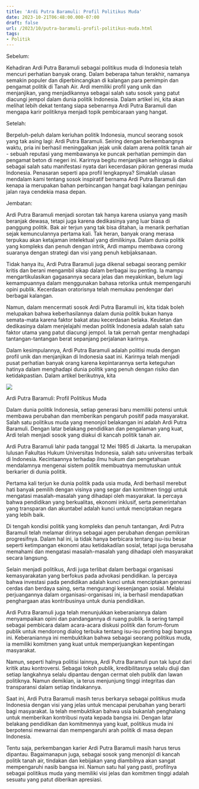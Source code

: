 ```yaml
---
title: 'Ardi Putra Baramuli: Profil Politikus Muda'
date: 2023-10-21T06:48:00.000-07:00
draft: false
url: /2023/10/putra-baramuli-profil-politikus-muda.html
tags: 
- Politik
---
```


  

Sebelum:

  

Kehadiran Ardi Putra Baramuli sebagai politikus muda di Indonesia telah mencuri perhatian banyak orang. Dalam beberapa tahun terakhir, namanya semakin populer dan diperbincangkan di kalangan para pemimpin dan pengamat politik di Tanah Air. Ardi memiliki profil yang unik dan menjanjikan, yang menjadikannya sebagai salah satu sosok yang patut diacungi jempol dalam dunia politik Indonesia. Dalam artikel ini, kita akan melihat lebih dekat tentang siapa sebenarnya Ardi Putra Baramuli dan mengapa karir politiknya menjadi topik pembicaraan yang hangat.

  

Setelah:

  

Berpeluh-peluh dalam keriuhan politik Indonesia, muncul seorang sosok yang tak asing lagi: Ardi Putra Baramuli. Seiring dengan berkembangnya waktu, pria ini berhasil meninggalkan jejak unik dalam arena politik tanah air - sebuah reputasi yang membawanya ke puncak perhatian pemimpin dan pengamat beton di negeri ini. Karirnya begitu menjanjikan sehingga ia diakui sebagai salah satu manifestasi nyata dari kecerdasan pikiran generasi muda Indonesia. Penasaran seperti apa profil lengkapnya? Simaklah ulasan mendalam kami tentang sosok inspiratif bernama Ardi Putra Baramuli dan kenapa ia merupakan bahan perbincangan hangat bagi kalangan peninjau jalan raya cendekia masa depan.

  

Jembatan:

  

Ardi Putra Baramuli menjadi sorotan tak hanya karena usianya yang masih beranjak dewasa, tetapi juga karena dedikasinya yang luar biasa di panggung politik. Bak air terjun yang tak bisa ditahan, ia menarik perhatian sejak kemunculannya pertama kali. Tak heran, banyak orang merasa terpukau akan ketajaman intelektual yang dimilikinya. Dalam dunia politik yang kompleks dan penuh dengan intrik, Ardi mampu membawa corong suaranya dengan strategi dan visi yang penuh kebijaksanaan.

  

Tidak hanya itu, Ardi Putra Baramuli juga dikenal sebagai seorang pemikir kritis dan berani mengambil sikap dalam berbagai isu penting. Ia mampu mengartikulasikan gagasannya secara jelas dan meyakinkan, belum lagi kemampuannya dalam menggunakan bahasa retorika untuk mempengaruhi opini publik. Kecerdasan oratorisnya telah memukau pendengar dari berbagai kalangan.

  

Namun, dalam mencermati sosok Ardi Putra Baramuli ini, kita tidak boleh melupakan bahwa keberhasilannya dalam dunia politik bukan hanya semata-mata karena faktor bakat atau kecerdasan belaka. Keuletan dan dedikasinya dalam menjelajahi medan politik Indonesia adalah salah satu faktor utama yang patut diacungi jempol. Ia tak pernah gentar menghadapi tantangan-tantangan berat sepanjang perjalanan karirnya.

  

Dalam kesimpulannya, Ardi Putra Baramuli adalah politisi muda dengan profil unik dan menjanjikan di Indonesia saat ini. Karirnya telah menjadi pusat perhatian banyak orang karena kepintarannya serta keteguhan hatinya dalam menghadapi dunia politik yang penuh dengan risiko dan ketidakpastian. Dalam artikel berikutnya, kita

  

![](https://blogger.googleusercontent.com/img/b/R29vZ2xl/AVvXsEhqs0OZsCDyS9stRogfec5mQQyEzYD5I__wASnNwU_ZYfkmsid3o2wnLLNESI5OhyZOQPltcBbbpUtyiix6ppk7Q7_2ylz_xu5iYrOihaBjesonFBKIOSo7gqLZ2FKh7e5-JWM4YGBpC0Q/s1600/Ardi-Putra-Baramuli.gif)

  

Ardi Putra Baramuli: Profil Politikus Muda

  

Dalam dunia politik Indonesia, setiap generasi baru memiliki potensi untuk membawa perubahan dan memberikan pengaruh positif pada masyarakat. Salah satu politikus muda yang menonjol belakangan ini adalah Ardi Putra Baramuli. Dengan latar belakang pendidikan dan pengalaman yang kuat, Ardi telah menjadi sosok yang diakui di kancah politik tanah air.

  

Ardi Putra Baramuli lahir pada tanggal 12 Mei 1985 di Jakarta. Ia merupakan lulusan Fakultas Hukum Universitas Indonesia, salah satu universitas terbaik di Indonesia. Kecintaannya terhadap ilmu hukum dan pengetahuan mendalamnya mengenai sistem politik membuatnya memutuskan untuk berkarier di dunia politik.

  

Pertama kali terjun ke dunia politik pada usia muda, Ardi berhasil merebut hati banyak pemilih dengan visinya yang segar dan komitmen tinggi untuk mengatasi masalah-masalah yang dihadapi oleh masyarakat. Ia percaya bahwa pendidikan yang berkualitas, ekonomi inklusif, serta pemerintahan yang transparan dan akuntabel adalah kunci untuk menciptakan negara yang lebih baik.

  

Di tengah kondisi politik yang kompleks dan penuh tantangan, Ardi Putra Baramuli telah melamar dirinya sebagai agen perubahan dengan pemikiran progresifnya. Dalam hal ini, ia tidak hanya berbicara tentang isu-isu besar seperti ketimpangan ekonomi atau ketidakadilan sosial, tetapi juga berusaha memahami dan mengatasi masalah-masalah yang dihadapi oleh masyarakat secara langsung.

  

Selain menjadi politikus, Ardi juga terlibat dalam berbagai organisasi kemasyarakatan yang berfokus pada advokasi pendidikan. Ia percaya bahwa investasi pada pendidikan adalah kunci untuk menciptakan generasi cerdas dan berdaya saing, serta mengurangi kesenjangan sosial. Melalui perjuangannya dalam organisasi-organisasi ini, ia berhasil mendapatkan penghargaan atas kontribusinya untuk dunia pendidikan.

  

Ardi Putra Baramuli juga telah menunjukkan keberaniannya dalam menyampaikan opini dan pandangannya di ruang publik. Ia sering tampil sebagai pembicara dalam acara-acara diskusi politik dan forum-forum publik untuk mendorong dialog terbuka tentang isu-isu penting bagi bangsa ini. Keberaniannya ini membuktikan bahwa sebagai seorang politikus muda, ia memiliki komitmen yang kuat untuk memperjuangkan kepentingan masyarakat.

  

Namun, seperti halnya politisi lainnya, Ardi Putra Baramuli pun tak luput dari kritik atau kontroversi. Sebagai tokoh publik, kredibilitasnya selalu diuji dan setiap langkahnya selalu dipantau dengan cermat oleh publik dan lawan politiknya. Namun demikian, ia terus menjunjung tinggi integritas dan transparansi dalam setiap tindakannya.

  

Saat ini, Ardi Putra Baramuli masih terus berkarya sebagai politikus muda Indonesia dengan visi yang jelas untuk mencapai perubahan yang berarti bagi masyarakat. Ia telah membuktikan bahwa usia bukanlah penghalang untuk memberikan kontribusi nyata kepada bangsa ini. Dengan latar belakang pendidikan dan komitmennya yang kuat, politikus muda ini berpotensi mewarnai dan mempengaruhi arah politik di masa depan Indonesia.

  

Tentu saja, perkembangan karier Ardi Putra Baramuli masih harus terus dipantau. Bagaimanapun juga, sebagai sosok yang menonjol di kancah politik tanah air, tindakan dan kebijakan yang diambilnya akan sangat mempengaruhi nasib bangsa ini. Namun satu hal yang pasti, profilnya sebagai politikus muda yang memiliki visi jelas dan komitmen tinggi adalah sesuatu yang patut diberikan apresiasi.